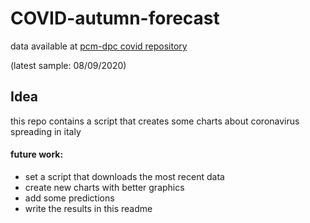 # COVID-autumn-forecast

data available at [pcm-dpc covid repository](https://github.com/pcm-dpc/COVID-19/blob/master/dati-json/dpc-covid19-ita-regioni.json)

(latest sample: 08/09/2020)

## Idea

this repo contains a script that creates some charts about coronavirus spreading in italy

#### future work:

- set a script that downloads the most recent data
- create new charts with better graphics
- add some predictions
- write the results in this readme
